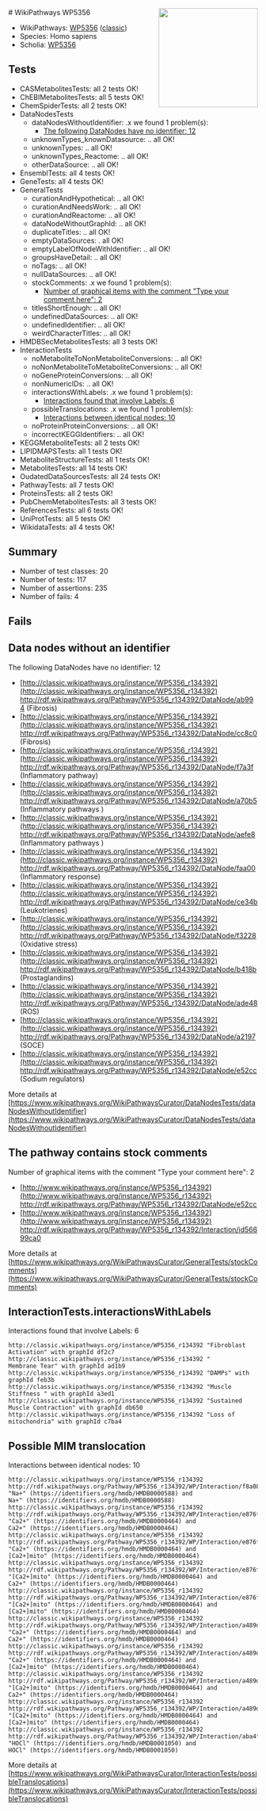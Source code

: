 <img style="float: right; width: 200px" src="https://upload.wikimedia.org/wikipedia/commons/thumb/8/83/Wplogo_with_text_500.png/640px-Wplogo_with_text_500.png" />
# WikiPathways WP5356

* WikiPathways: [WP5356](https://wikipathways.org/pathways/WP5356) ([classic](https://classic.wikipathways.org/instance/WP5356))
* Species: Homo sapiens
* Scholia: [WP5356](https://scholia.toolforge.org/wikipathways/WP5356)
## Tests
* CASMetabolitesTests: all 2 tests OK!
* ChEBIMetabolitesTests: all 5 tests OK!
* ChemSpiderTests: all 2 tests OK!
* DataNodesTests
    * dataNodesWithoutIdentifier: .x we found 1 problem(s):
        * [The following DataNodes have no identifier: 12](#8792c492)
    * unknownTypes_knownDatasource: .. all OK!
    * unknownTypes: .. all OK!
    * unknownTypes_Reactome: .. all OK!
    * otherDataSource: .. all OK!
* EnsemblTests: all 4 tests OK!
* GeneTests: all 4 tests OK!
* GeneralTests
    * curationAndHypothetical: .. all OK!
    * curationAndNeedsWork: .. all OK!
    * curationAndReactome: .. all OK!
    * dataNodeWithoutGraphId: .. all OK!
    * duplicateTitles: .. all OK!
    * emptyDataSources: . all OK!
    * emptyLabelOfNodeWithIdentifier: .. all OK!
    * groupsHaveDetail: .. all OK!
    * noTags: .. all OK!
    * nullDataSources: .. all OK!
    * stockComments: .x we found 1 problem(s):
        * [Number of graphical items with the comment "Type your comment here": 2](#6f4bfb2a)
    * titlesShortEnough: .. all OK!
    * undefinedDataSources: .. all OK!
    * undefinedIdentifier: .. all OK!
    * weirdCharacterTitles: .. all OK!
* HMDBSecMetabolitesTests: all 3 tests OK!
* InteractionTests
    * noMetaboliteToNonMetaboliteConversions: .. all OK!
    * noNonMetaboliteToMetaboliteConversions: .. all OK!
    * noGeneProteinConversions: .. all OK!
    * nonNumericIDs: .. all OK!
    * interactionsWithLabels: .x we found 1 problem(s):
        * [Interactions found that involve Labels: 6](#630d267d)
    * possibleTranslocations: .x we found 1 problem(s):
        * [Interactions between identical nodes: 10](#661ebeea)
    * noProteinProteinConversions: .. all OK!
    * incorrectKEGGIdentifiers: .. all OK!
* KEGGMetaboliteTests: all 2 tests OK!
* LIPIDMAPSTests: all 1 tests OK!
* MetaboliteStructureTests: all 1 tests OK!
* MetabolitesTests: all 14 tests OK!
* OudatedDataSourcesTests: all 24 tests OK!
* PathwayTests: all 7 tests OK!
* ProteinsTests: all 2 tests OK!
* PubChemMetabolitesTests: all 3 tests OK!
* ReferencesTests: all 6 tests OK!
* UniProtTests: all 5 tests OK!
* WikidataTests: all 4 tests OK!


## Summary

* Number of test classes: 20
* Number of tests: 117
* Number of assertions: 235
* Number of fails: 4

## Fails

<a name="8792c492" />

## Data nodes without an identifier

The following DataNodes have no identifier: 12

* [http://classic.wikipathways.org/instance/WP5356_r134392](http://classic.wikipathways.org/instance/WP5356_r134392) http://rdf.wikipathways.org/Pathway/WP5356_r134392/DataNode/ab994 (Fibrosis)
* [http://classic.wikipathways.org/instance/WP5356_r134392](http://classic.wikipathways.org/instance/WP5356_r134392) http://rdf.wikipathways.org/Pathway/WP5356_r134392/DataNode/cc8c0 (Fibrosis)
* [http://classic.wikipathways.org/instance/WP5356_r134392](http://classic.wikipathways.org/instance/WP5356_r134392) http://rdf.wikipathways.org/Pathway/WP5356_r134392/DataNode/f7a3f (Inflammatory pathway)
* [http://classic.wikipathways.org/instance/WP5356_r134392](http://classic.wikipathways.org/instance/WP5356_r134392) http://rdf.wikipathways.org/Pathway/WP5356_r134392/DataNode/a70b5 (Inflammatory pathways
)
* [http://classic.wikipathways.org/instance/WP5356_r134392](http://classic.wikipathways.org/instance/WP5356_r134392) http://rdf.wikipathways.org/Pathway/WP5356_r134392/DataNode/aefe8 (Inflammatory pathways
)
* [http://classic.wikipathways.org/instance/WP5356_r134392](http://classic.wikipathways.org/instance/WP5356_r134392) http://rdf.wikipathways.org/Pathway/WP5356_r134392/DataNode/faa00 (Inflammatory response)
* [http://classic.wikipathways.org/instance/WP5356_r134392](http://classic.wikipathways.org/instance/WP5356_r134392) http://rdf.wikipathways.org/Pathway/WP5356_r134392/DataNode/ce34b (Leukotrienes)
* [http://classic.wikipathways.org/instance/WP5356_r134392](http://classic.wikipathways.org/instance/WP5356_r134392) http://rdf.wikipathways.org/Pathway/WP5356_r134392/DataNode/f3228 (Oxidative stress)
* [http://classic.wikipathways.org/instance/WP5356_r134392](http://classic.wikipathways.org/instance/WP5356_r134392) http://rdf.wikipathways.org/Pathway/WP5356_r134392/DataNode/b418b (Prostaglandins)
* [http://classic.wikipathways.org/instance/WP5356_r134392](http://classic.wikipathways.org/instance/WP5356_r134392) http://rdf.wikipathways.org/Pathway/WP5356_r134392/DataNode/ade48 (ROS)
* [http://classic.wikipathways.org/instance/WP5356_r134392](http://classic.wikipathways.org/instance/WP5356_r134392) http://rdf.wikipathways.org/Pathway/WP5356_r134392/DataNode/a2197 (SOCE)
* [http://classic.wikipathways.org/instance/WP5356_r134392](http://classic.wikipathways.org/instance/WP5356_r134392) http://rdf.wikipathways.org/Pathway/WP5356_r134392/DataNode/e52cc (Sodium regulators)


More details at [https://www.wikipathways.org/WikiPathwaysCurator/DataNodesTests/dataNodesWithoutIdentifier](https://www.wikipathways.org/WikiPathwaysCurator/DataNodesTests/dataNodesWithoutIdentifier)

<a name="6f4bfb2a" />

## The pathway contains stock comments

Number of graphical items with the comment "Type your comment here": 2

* [http://www.wikipathways.org/instance/WP5356_r134392](http://www.wikipathways.org/instance/WP5356_r134392) http://rdf.wikipathways.org/Pathway/WP5356_r134392/DataNode/e52cc
* [http://www.wikipathways.org/instance/WP5356_r134392](http://www.wikipathways.org/instance/WP5356_r134392) http://rdf.wikipathways.org/Pathway/WP5356_r134392/Interaction/id56699ca0


More details at [https://www.wikipathways.org/WikiPathwaysCurator/GeneralTests/stockComments](https://www.wikipathways.org/WikiPathwaysCurator/GeneralTests/stockComments)

<a name="630d267d" />

## InteractionTests.interactionsWithLabels

Interactions found that involve Labels: 6
```
http://classic.wikipathways.org/instance/WP5356_r134392 "Fibroblast Activation" with graphId df2c7
http://classic.wikipathways.org/instance/WP5356_r134392 "
Membrane Tear" with graphId ad1b9
http://classic.wikipathways.org/instance/WP5356_r134392 "DAMPs" with graphId feb3b
http://classic.wikipathways.org/instance/WP5356_r134392 "Muscle Stiffness " with graphId a3ed1
http://classic.wikipathways.org/instance/WP5356_r134392 "Sustained  Muscle Contraction" with graphId db650
http://classic.wikipathways.org/instance/WP5356_r134392 "Loss of mitochondria" with graphId c7ba4
```

<a name="661ebeea" />

## Possible MIM translocation

Interactions between identical nodes: 10
```
http://classic.wikipathways.org/instance/WP5356_r134392 http://rdf.wikipathways.org/Pathway/WP5356_r134392/WP/Interaction/f8a08 "Na+" (https://identifiers.org/hmdb/HMDB0000588) and 
Na+" (https://identifiers.org/hmdb/HMDB0000588)
http://classic.wikipathways.org/instance/WP5356_r134392 http://rdf.wikipathways.org/Pathway/WP5356_r134392/WP/Interaction/e876f "Ca2+" (https://identifiers.org/hmdb/HMDB0000464) and 
Ca2+" (https://identifiers.org/hmdb/HMDB0000464)
http://classic.wikipathways.org/instance/WP5356_r134392 http://rdf.wikipathways.org/Pathway/WP5356_r134392/WP/Interaction/e876f "Ca2+" (https://identifiers.org/hmdb/HMDB0000464) and 
[Ca2+]mito" (https://identifiers.org/hmdb/HMDB0000464)
http://classic.wikipathways.org/instance/WP5356_r134392 http://rdf.wikipathways.org/Pathway/WP5356_r134392/WP/Interaction/e876f "[Ca2+]mito" (https://identifiers.org/hmdb/HMDB0000464) and 
Ca2+" (https://identifiers.org/hmdb/HMDB0000464)
http://classic.wikipathways.org/instance/WP5356_r134392 http://rdf.wikipathways.org/Pathway/WP5356_r134392/WP/Interaction/e876f "[Ca2+]mito" (https://identifiers.org/hmdb/HMDB0000464) and 
[Ca2+]mito" (https://identifiers.org/hmdb/HMDB0000464)
http://classic.wikipathways.org/instance/WP5356_r134392 http://rdf.wikipathways.org/Pathway/WP5356_r134392/WP/Interaction/a489d "Ca2+" (https://identifiers.org/hmdb/HMDB0000464) and 
Ca2+" (https://identifiers.org/hmdb/HMDB0000464)
http://classic.wikipathways.org/instance/WP5356_r134392 http://rdf.wikipathways.org/Pathway/WP5356_r134392/WP/Interaction/a489d "Ca2+" (https://identifiers.org/hmdb/HMDB0000464) and 
[Ca2+]mito" (https://identifiers.org/hmdb/HMDB0000464)
http://classic.wikipathways.org/instance/WP5356_r134392 http://rdf.wikipathways.org/Pathway/WP5356_r134392/WP/Interaction/a489d "[Ca2+]mito" (https://identifiers.org/hmdb/HMDB0000464) and 
Ca2+" (https://identifiers.org/hmdb/HMDB0000464)
http://classic.wikipathways.org/instance/WP5356_r134392 http://rdf.wikipathways.org/Pathway/WP5356_r134392/WP/Interaction/a489d "[Ca2+]mito" (https://identifiers.org/hmdb/HMDB0000464) and 
[Ca2+]mito" (https://identifiers.org/hmdb/HMDB0000464)
http://classic.wikipathways.org/instance/WP5356_r134392 http://rdf.wikipathways.org/Pathway/WP5356_r134392/WP/Interaction/aba4f "HOCl" (https://identifiers.org/hmdb/HMDB0001050) and 
HOCl" (https://identifiers.org/hmdb/HMDB0001050)
```

More details at [https://www.wikipathways.org/WikiPathwaysCurator/InteractionTests/possibleTranslocations](https://www.wikipathways.org/WikiPathwaysCurator/InteractionTests/possibleTranslocations)

